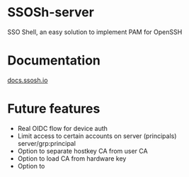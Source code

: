 # SSOSh-server
SSO Shell, an easy solution to implement PAM for OpenSSH

# Documentation
[docs.ssosh.io](docs.ssosh.io)
# Future features
- Real OIDC flow for device auth
- Limit access to certain accounts on server (principals) server/grp:principal
- Option to separate hostkey CA from user CA
- Option to load CA from hardware key
- Option to 